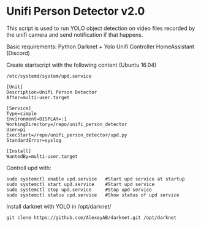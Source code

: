 # Unifi Person Detector v2.0
This script is used to run YOLO object detection on video files recorded by the unifi camera and send notification if that happens.

Basic requirements:
Python 
Darknet + Yolo
Unifi Controller
HomeAssistant (Discord)


Create startscript with the following content (Ubuntu 16.04)
```
/etc/systemd/system/upd.service

[Unit]
Description=Unifi Person Detector
After=multi-user.target

[Service]
Type=simple
Environment=DISPLAY=:1
WorkingDirectory=/repo/unifi_person_detector
User=pi
ExecStart=/repo/unifi_person_detector/upd.py
StandardError=syslog

[Install]
WantedBy=multi-user.target
```

Controll upd with:
```
sudo systemctl enable upd.service   #Start upd service at startup
sudo systemctl start upd.service    #Start upd service
sudo systemctl stop upd.service     #Stop upd service
sudo systemctl status upd.service   #Show status of upd service
```

Install darknet with YOLO in /opt/darknet/ 
```
git clone https://github.com/AlexeyAB/darknet.git /opt/darknet
```
